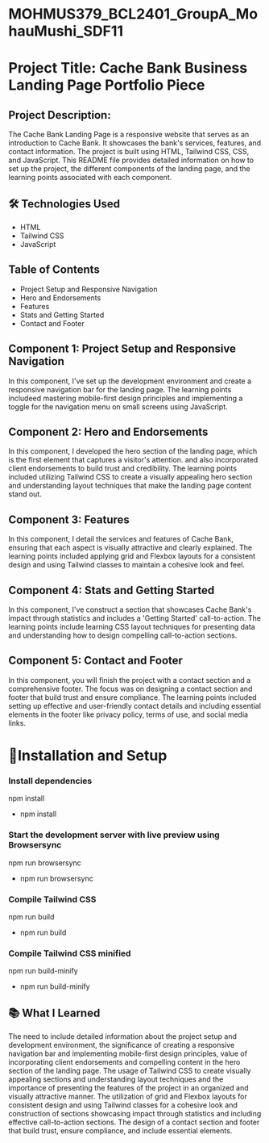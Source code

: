 # MOHMUS379_BCL2401_GroupA_MohauMushi_SDF11

# Project Title: Cache Bank Business Landing Page Portfolio Piece

## Project Description:
The Cache Bank Landing Page is a responsive website that serves as an introduction to Cache Bank. It showcases the bank's services, features, and contact information. The project is built using HTML, Tailwind CSS, CSS, and JavaScript. This README file provides detailed information on how to set up the project, the different components of the landing page, and the learning points associated with each component.

## 🛠️ Technologies Used
* HTML
* Tailwind CSS
* JavaScript

## Table of Contents
* Project Setup and Responsive Navigation
* Hero and Endorsements
* Features
* Stats and Getting Started
* Contact and Footer


## Component 1: Project Setup and Responsive Navigation

In this component, I've set up the development environment and create a responsive navigation bar for the landing page. The learning points includeed mastering mobile-first design principles and implementing a toggle for the navigation menu on small screens using JavaScript.


## Component 2: Hero and Endorsements

In this component, I developed the hero section of the landing page, which is the first element that captures a visitor's attention. and  also incorporated client endorsements to build trust and credibility. The learning points included utilizing Tailwind CSS to create a visually appealing hero section and understanding layout techniques that make the landing page content stand out.


## Component 3: Features

In this component, I detail the services and features of Cache Bank, ensuring that each aspect is visually attractive and clearly explained. The learning points included applying grid and Flexbox layouts for a consistent design and using Tailwind classes to maintain a cohesive look and feel.


## Component 4: Stats and Getting Started

In this component, I've construct a section that showcases Cache Bank's impact through statistics and includes a 'Getting Started' call-to-action. The learning points include learning CSS layout techniques for presenting data and understanding how to design compelling call-to-action sections.


## Component 5: Contact and Footer

In this component, you will finish the project with a contact section and a comprehensive footer. The focus was on designing a contact section and footer that build trust and ensure compliance. The learning points included setting up effective and user-friendly contact details and including essential elements in the footer like privacy policy, terms of use, and social media links.

# 🚦Installation and Setup
### Install dependencies
npm install
- npm install

### Start the development server with live preview using Browsersync
npm run browsersync
- npm run browsersync

### Compile Tailwind CSS
npm run build
- npm run build

### Compile Tailwind CSS minified
npm run build-minify
- npm run build-minify

## 📚 What I Learned
The need to include detailed information about the project setup and development environment, the significance of creating a responsive navigation bar and implementing mobile-first design principles, value of incorporating client endorsements and compelling content in the hero section of the landing page. The usage of Tailwind CSS to create visually appealing sections and understanding layout techniques and the importance of presenting the features of the project in an organized and visually attractive manner. The utilization of grid and Flexbox layouts for consistent design and using Tailwind classes for a cohesive look and construction of sections showcasing impact through statistics and including effective call-to-action sections.
The design of a contact section and footer that build trust, ensure compliance, and include essential elements.